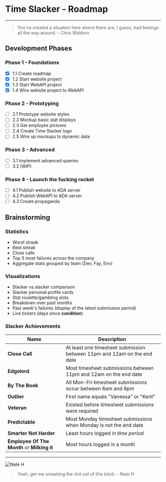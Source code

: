 # Time Slacker - Roadmap

---

> You've created a situation here where
> there are, I guess, bad feelings
> all the way around.
> \- Chris Waldron

## Development Phases

### Phase 1 - Foundations

- [x] 1.1 Create roadmap
- [x] 1.2 Start website project
- [x] 1.3 Start WebAPI project
- [x] 1.4 Wire website project to WebAPI

### Phase 2 - Prototyping

- [ ] 2.1 Prototype website styles
- [ ] 2.2 Mockup basic stat displays
- [ ] 2.3 Get employee pictures
- [ ] 2.4 Create Time Slacker logo
- [ ] 2.5 Wire up mockups to dynamic data

### Phase 3 - Advanced

- [ ] 3.1 Implement advanced queries
- [ ] 3.2 (WIP)

### Phase 4 - Launch the fucking rocket

- [ ] 4.1 Publish website to ADA server
- [ ] 4.2 Publish WebAPI to ADA server
- [ ] 4.3 Create propaganda

## Brainstorming

### Statistics

- Worst streak
- Best streak
- Close calls
- Top 3 most failures across the company
- Aggregate stats grouped by team (Dev, Fay, Env)

### Visualizations

- Slacker vs slacker comparison
- Slacker personal profile cards
- Stat roulette/gambling slots
- Breakdown over past months
- Past week's failures (display of the latest submission period)
- Live tickers (days since **condition**)

### Slacker Achievements

| Name | Description |
| ----------- | ----------- |
| **Close Call** | At least one timesheet submission between 11pm and 12am on the end date |
| **Edgelord** | Most timesheet submissions between 11pm and 12am on the end date |
| **By The Book** | All Mon-Fri timesheet submissions occur between 6am and 6pm |
| **Outlier** | First name equals "Vanessa" or "Kent" |
| **Veteran** | Existed before timesheet submissions were required |
| **Predictable** | Most Monday timesheet submissions when Monday is not the end date |
| **Smarter Not Harder** | Least hours logged in _time period_ |
| **Employee Of The Month** _or_ **Milking it** | Most hours logged in a month |

---

![Nate H](https://cdn.discordapp.com/attachments/609151714297249823/1085227784068141086/20230308215842_1.jpg)

> Yeah, get me smashing the shit out of this bitch.
> \- Nate H
